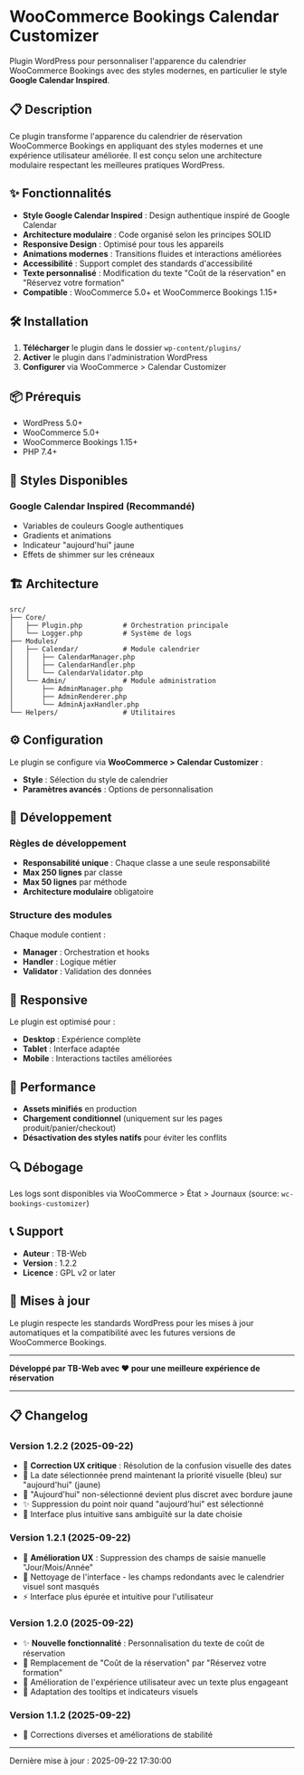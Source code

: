 # WooCommerce Bookings Calendar Customizer

Plugin WordPress pour personnaliser l'apparence du calendrier WooCommerce Bookings avec des styles modernes, en particulier le style **Google Calendar Inspired**.

## 📋 Description

Ce plugin transforme l'apparence du calendrier de réservation WooCommerce Bookings en appliquant des styles modernes et une expérience utilisateur améliorée. Il est conçu selon une architecture modulaire respectant les meilleures pratiques WordPress.

## ✨ Fonctionnalités

- **Style Google Calendar Inspired** : Design authentique inspiré de Google Calendar
- **Architecture modulaire** : Code organisé selon les principes SOLID
- **Responsive Design** : Optimisé pour tous les appareils
- **Animations modernes** : Transitions fluides et interactions améliorées
- **Accessibilité** : Support complet des standards d'accessibilité
- **Texte personnalisé** : Modification du texte "Coût de la réservation" en "Réservez votre formation"
- **Compatible** : WooCommerce 5.0+ et WooCommerce Bookings 1.15+

## 🛠️ Installation

1. **Télécharger** le plugin dans le dossier `wp-content/plugins/`
2. **Activer** le plugin dans l'administration WordPress
3. **Configurer** via WooCommerce > Calendar Customizer

## 📦 Prérequis

- WordPress 5.0+
- WooCommerce 5.0+
- WooCommerce Bookings 1.15+
- PHP 7.4+

## 🎨 Styles Disponibles

### Google Calendar Inspired (Recommandé)

- Variables de couleurs Google authentiques
- Gradients et animations
- Indicateur "aujourd'hui" jaune
- Effets de shimmer sur les créneaux

## 🏗️ Architecture

```
src/
├── Core/
│   ├── Plugin.php          # Orchestration principale
│   └── Logger.php          # Système de logs
├── Modules/
│   ├── Calendar/           # Module calendrier
│   │   ├── CalendarManager.php
│   │   ├── CalendarHandler.php
│   │   └── CalendarValidator.php
│   └── Admin/              # Module administration
│       ├── AdminManager.php
│       ├── AdminRenderer.php
│       └── AdminAjaxHandler.php
└── Helpers/                # Utilitaires
```

## ⚙️ Configuration

Le plugin se configure via **WooCommerce > Calendar Customizer** :

- **Style** : Sélection du style de calendrier
- **Paramètres avancés** : Options de personnalisation

## 🔧 Développement

### Règles de développement

- **Responsabilité unique** : Chaque classe a une seule responsabilité
- **Max 250 lignes** par classe
- **Max 50 lignes** par méthode
- **Architecture modulaire** obligatoire

### Structure des modules

Chaque module contient :

- **Manager** : Orchestration et hooks
- **Handler** : Logique métier
- **Validator** : Validation des données

## 📱 Responsive

Le plugin est optimisé pour :

- **Desktop** : Expérience complète
- **Tablet** : Interface adaptée
- **Mobile** : Interactions tactiles améliorées

## 🚀 Performance

- **Assets minifiés** en production
- **Chargement conditionnel** (uniquement sur les pages produit/panier/checkout)
- **Désactivation des styles natifs** pour éviter les conflits

## 🔍 Débogage

Les logs sont disponibles via WooCommerce > État > Journaux (source: `wc-bookings-customizer`)

## 📞 Support

- **Auteur** : TB-Web
- **Version** : 1.2.2
- **Licence** : GPL v2 or later

## 🔄 Mises à jour

Le plugin respecte les standards WordPress pour les mises à jour automatiques et la compatibilité avec les futures versions de WooCommerce Bookings.

---

**Développé par TB-Web avec ❤️ pour une meilleure expérience de réservation**

---

## 📋 Changelog

### Version 1.2.2 (2025-09-22)

- 🎯 **Correction UX critique** : Résolution de la confusion visuelle des dates
- 🔵 La date sélectionnée prend maintenant la priorité visuelle (bleu) sur "aujourd'hui" (jaune)
- 🎨 "Aujourd'hui" non-sélectionné devient plus discret avec bordure jaune
- ✨ Suppression du point noir quand "aujourd'hui" est sélectionné
- 🧠 Interface plus intuitive sans ambiguïté sur la date choisie

### Version 1.2.1 (2025-09-22)

- 🎨 **Amélioration UX** : Suppression des champs de saisie manuelle "Jour/Mois/Année"
- 🧹 Nettoyage de l'interface - les champs redondants avec le calendrier visuel sont masqués
- ⚡ Interface plus épurée et intuitive pour l'utilisateur

### Version 1.2.0 (2025-09-22)

- ✨ **Nouvelle fonctionnalité** : Personnalisation du texte de coût de réservation
- 🔧 Remplacement de "Coût de la réservation" par "Réservez votre formation"
- 📱 Amélioration de l'expérience utilisateur avec un texte plus engageant
- 🎨 Adaptation des tooltips et indicateurs visuels

### Version 1.1.2 (2025-09-22)

- 🐛 Corrections diverses et améliorations de stabilité

---

Dernière mise à jour : 2025-09-22 17:30:00
